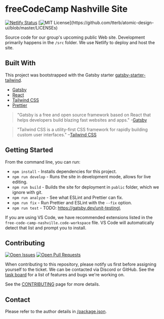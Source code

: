 # freeCodeCamp Nashville Site
[![Netlify Status](https://api.netlify.com/api/v1/badges/f312a2b3-bebf-40dd-9c3e-7c1b303005cc/deploy-status)](https://app.netlify.com/sites/fcc-nashville/deploys)
[![MIT License](https://img.shields.io/apm/l/atomic-design-ui.svg?)](https://github.com/tterb/atomic-design-ui/blob/master/LICENSEs)

Source code for our group's upcoming public Web site. Development primarily happens in the `/src` folder. We use Netlify to deploy and host the site.

## Built With

This project was bootstrapped with the Gatsby starter [gatsby-starter-tailwind](https://www.gatsbyjs.org/starters/taylorbryant/gatsby-starter-tailwind/).

- [Gatsby](https://www.gatsbyjs.org/)
- [React](https://reactjs.org/)
- [Tailwind CSS](https://tailwindcss.com/)
- [Prettier](https://prettier.io/)

> "Gatsby is a free and open source framework based on React that helps developers build blazing fast websites and apps." -[Gatsby](https://www.gatsbyjs.org/)

> "Tailwind CSS is a utility-first CSS framework for rapidly building custom user interfaces." –[Tailwind CSS](https://tailwindcss.com)

## Getting Started

From the command line, you can run:

- `npm install` - Installs dependencies for this project.
- `npm run develop` - Runs the site in development mode, allows for live editing.
- `npm run build` - Builds the site for deployment in `public` folder, which we ignore with git.
- `npm run analyze` - See what ESLint and Prettier can fix.
- `npm run fix` - Run Prettier and ESLint with the `--fix` option.
- `npm run test` - TODO: https://gatsby.dev/unit-testing\

If you are using VS Code, we have recommended extensions listed in the `free-code-camp-nashville.code-workspace` file. VS Code will automatically detect that list and prompt you to install.

## Contributing

[![Open Issues](https://img.shields.io/github/issues-raw/nashvillefcc/nashvillefcc2020website)](https://github.com/nashvillefcc/nashvillefcc2020website/issues)
[![Open Pull Requests](https://img.shields.io/github/issues-pr-raw/nashvillefcc/nashvillefcc2020website)](https://github.com/nashvillefcc/nashvillefcc2020website/issues)

When contributing to this repository, please notify us first before assigning yourself to the ticket. We can be contacted via Discord or GitHub. See the [task board](https://github.com/nashvillefcc/nashvillefcc2020website/projects/4) for a list of features and bugs we're working on.

See the [CONTRIBUTING](https://github.com/nashvillefcc/nashvillefcc2020website/blob/master/CONTRIBUTING.md) page for more details.

## Contact

[//]: # (Need to enable widgets in Discord to work correctly. Resource Link: https://shields.io/)
[//]: [![Discord](https://img.shields.io/discord/308323056592486420.svg)](https://discord.gg/cX9BkKrAPV)

Please refer to the author details in [/package.json](https://github.com/nashvillefcc/nashvillefcc2020website/blob/master/package.json).
